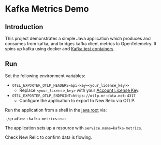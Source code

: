 # Kafka Metrics Demo

## Introduction

This project demonstrates a simple Java application which produces and consumes from kafka, and bridges kafka client metrics to OpenTelemetry. It spins up kafka using docker and [Kafka test containers](https://www.testcontainers.org/modules/kafka/).

## Run

Set the following environment variables:
* `OTEL_EXPORTER_OTLP_HEADERS=api-key=<your_license_key>>`
  * Replace `<your_license_key>` with your [Account License Key](https://one.newrelic.com/launcher/api-keys-ui.launcher).
* `OTEL_EXPORTER_OTLP_ENDPOINT=https://otlp.nr-data.net:4317`
  * Configure the application to export to New Relic via OTLP.

Run the application from a shell in the [java root](../) via:
```
./gradlew :kafka-metrics:run
```

The application sets up a resource with `service.name=kafka-metrics`.

Check New Relic to confirm data is flowing.